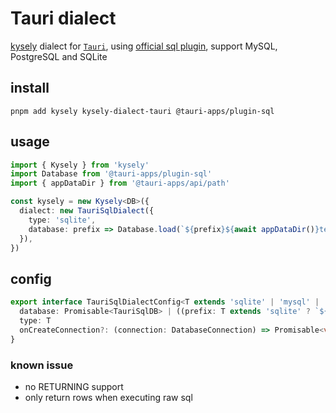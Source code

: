 # Tauri dialect

[kysely](https://github.com/kysely-org/kysely) dialect for [`Tauri`](https://tauri.app/), using [official sql plugin](https://github.com/tauri-apps/plugins-workspace/tree/dev/plugins/sql), support MySQL, PostgreSQL and SQLite

## install

```shell
pnpm add kysely kysely-dialect-tauri @tauri-apps/plugin-sql
```

## usage

```ts
import { Kysely } from 'kysely'
import Database from '@tauri-apps/plugin-sql'
import { appDataDir } from '@tauri-apps/api/path'

const kysely = new Kysely<DB>({
  dialect: new TauriSqlDialect({
    type: 'sqlite',
    database: prefix => Database.load(`${prefix}${await appDataDir()}test.db`)
  }),
})
```

## config

```ts
export interface TauriSqlDialectConfig<T extends 'sqlite' | 'mysql' | 'postgres'> {
  database: Promisable<TauriSqlDB> | ((prefix: T extends 'sqlite' ? `${T}:` : `${T}://`) => Promisable<TauriSqlDB>)
  type: T
  onCreateConnection?: (connection: DatabaseConnection) => Promisable<void>
}
```

### known issue

- no RETURNING support
- only return rows when executing raw sql